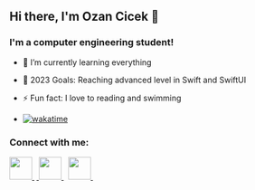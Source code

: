 ## Hi there, I'm Ozan Cicek 👋 

### I'm a computer engineering student!
- 🌱 I’m currently learning everything 
- 🥅 2023 Goals: Reaching advanced level in Swift and SwiftUI
- ⚡ Fun fact: I love to reading and swimming

- [![wakatime](https://wakatime.com/badge/user/c415a0e9-e067-4baa-ab55-570d78d6fb5f.svg)](https://wakatime.com/@c415a0e9-e067-4baa-ab55-570d78d6fb5f)

### Connect with me:

<a href='https://www.linkedin.com/in/ozancck/'> <img src="https://cdn4.iconfinder.com/data/icons/colorful-guache-social-media-logos-1/159/social-media_linkedin-512.png" width="40"> </a>&nbsp;<a href='https://www.instagram.com/ozancicek0/'> <img src="https://cdn4.iconfinder.com/data/icons/colorful-guache-social-media-logos-1/155/social-media_instagram-black-512.png" width="40"> </a>&nbsp;
<a href='mailto:ozancck@icloud.com'> <img src="https://cdn3.iconfinder.com/data/icons/colorful-guache-social-media-logos-1/154/social-media_email_new-3-512.png" width="40"> </a>&nbsp;

<!--  ------------

### Technologies :
<img src="https://cdn.svgporn.com/logos/javascript.svg" width="25"> &nbsp;
<img src="https://cdn.svgporn.com/logos/typescript-icon.svg" width="25"> &nbsp;
<img src="https://cdn.svgporn.com/logos/nodejs-icon.svg" width="25"> &nbsp;
<img src="https://cdn.svgporn.com/logos/c-sharp.svg" width="25"> &nbsp;
<img src="https://cdn.svgporn.com/logos/python.svg" width="25"> &nbsp; 
<img src="https://cdn.svgporn.com/logos/java.svg" width="25"> &nbsp;
<img  src="https://cdn.svgporn.com/logos/jupyter.svg" width="25"> &nbsp;
<img src="https://cdn.svgporn.com/logos/pug.svg" width="25"> &nbsp;
<img src="https://cdn.svgporn.com/logos/nestjs.svg" width="25"> &nbsp;
<img src="https://cdn.svgporn.com/logos/react.svg" width="25"> &nbsp;
<img src="https://cdn.svgporn.com/logos/swift.svg" width="25"> &nbsp;
<img src="https://cdn.svgporn.com/logos/firebase.svg" width="25"> &nbsp;
<img src="https://cdn.svgporn.com/logos/cocoapods.svg" width="25"> &nbsp;
<img src="https://cdn.svgporn.com/logos/parse.svg" width="25"> &nbsp;
 
 ------------ -->
 
<!--  <a href="https://github.com/ozancck">
  <img height="180em" src="https://github-readme-stats.vercel.app/api?username=ozancck&theme=noctis_minimus&show_icons=true" />
  <img height="180em" src="https://github-readme-stats.vercel.app/api/top-langs/?username=ozancck&theme=noctis_minimus&layout=compact" />
</a> -->

